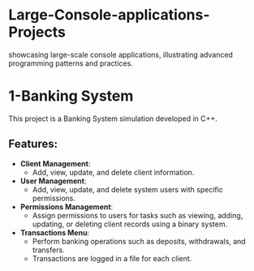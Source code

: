 # Large-Console-applications-Projects
showcasing large-scale console applications, illustrating advanced programming patterns and practices.

# 1-Banking System

This project is a Banking System simulation developed in C++.

## Features:
- **Client Management**: 
  - Add, view, update, and delete client information.
- **User Management**: 
  - Add, view, update, and delete system users with specific permissions.
- **Permissions Management**: 
  - Assign permissions to users for tasks such as viewing, adding, updating, or deleting client records using a binary system.
- **Transactions Menu**: 
  - Perform banking operations such as deposits, withdrawals, and transfers.
  - Transactions are logged in a file for each client.
